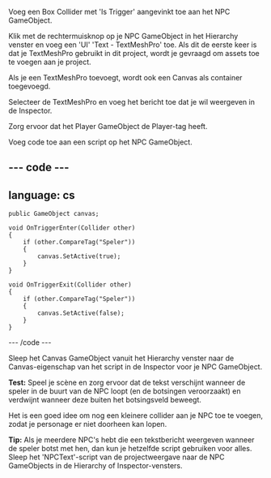 Voeg een Box Collider met 'Is Trigger' aangevinkt toe aan het NPC GameObject.

Klik met de rechtermuisknop op je NPC GameObject in het Hierarchy venster en voeg een 'UI' 'Text - TextMeshPro' toe. Als dit de eerste keer is dat je TextMeshPro gebruikt in dit project, wordt je gevraagd om assets toe te voegen aan je project.

Als je een TextMeshPro toevoegt, wordt ook een Canvas als container toegevoegd.

Selecteer de TextMeshPro en voeg het bericht toe dat je wil weergeven in de Inspector.

Zorg ervoor dat het Player GameObject de Player-tag heeft.

Voeg code toe aan een script op het NPC GameObject.

--- code ---
---
language: cs
---

    public GameObject canvas;
    
    void OnTriggerEnter(Collider other)
    {
        if (other.CompareTag("Speler"))
        {
            canvas.SetActive(true);
        }
    }
    
    void OnTriggerExit(Collider other)
    {
        if (other.CompareTag("Speler"))
        {
            canvas.SetActive(false);
        }
    }
--- /code ---


Sleep het Canvas GameObject vanuit het Hierarchy venster naar de Canvas-eigenschap van het script in de Inspector voor je NPC GameObject.

**Test:** Speel je scène en zorg ervoor dat de tekst verschijnt wanneer de speler in de buurt van de NPC loopt (en de botsingen veroorzaakt) en verdwijnt wanneer deze buiten het botsingsveld beweegt.

Het is een goed idee om nog een kleinere collider aan je NPC toe te voegen, zodat je personage er niet doorheen kan lopen.

**Tip:** Als je meerdere NPC's hebt die een tekstbericht weergeven wanneer de speler botst met hen, dan kun je hetzelfde script gebruiken voor alles. Sleep het 'NPCText'-script van de projectweergave naar de NPC GameObjects in de Hierarchy of Inspector-vensters. 
